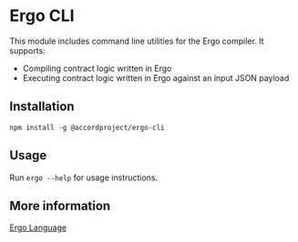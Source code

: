 # Ergo CLI

This module includes command line utilities for the Ergo compiler. It supports:
   * Compiling contract logic written in Ergo 
   * Executing contract logic written in Ergo against an input JSON payload

## Installation

```
npm install -g @accordproject/ergo-cli
```

## Usage

Run `ergo --help` for usage instructions.

## More information

[Ergo Language](https://ergo.accordproject.org)

